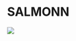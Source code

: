 # SALMONN

<div style='display:flex; gap: 0.25rem; '>
<a href='https://297a15ee803a0030ef.gradio.live'><img src='https://img.shields.io/badge/gradio-Demo-blue'></a>
</div>
